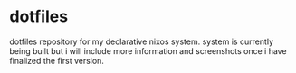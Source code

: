 # dotfiles
dotfiles repository for my declarative nixos system. system is currently being built but i will include more information and screenshots once i have finalized the first version.
